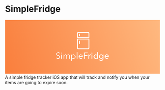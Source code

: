 # SimpleFridge
![](Images/readmeHeader.png)  
A simple fridge tracker iOS app that will track and notify you when your items are going to expire soon.

